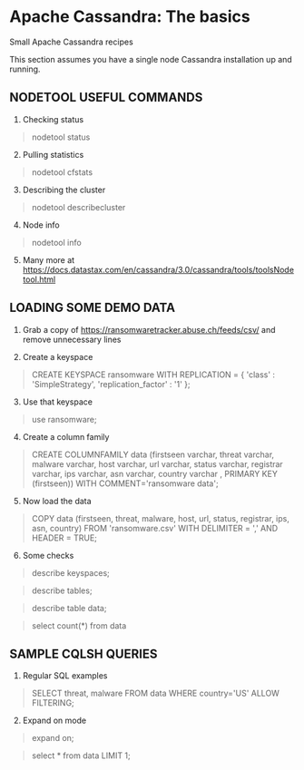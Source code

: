 # Apache Cassandra: The basics
Small Apache Cassandra recipes

This section assumes you have a single node Cassandra installation up and running. 


## NODETOOL USEFUL COMMANDS

1. Checking status

> nodetool status

2. Pulling statistics

> nodetool cfstats

3. Describing the cluster

> nodetool describecluster

4. Node info

> nodetool info

5. Many more at https://docs.datastax.com/en/cassandra/3.0/cassandra/tools/toolsNodetool.html

## LOADING SOME DEMO DATA


1. Grab a copy of https://ransomwaretracker.abuse.ch/feeds/csv/ and remove unnecessary lines

2. Create a keyspace
> CREATE KEYSPACE ransomware WITH REPLICATION  = { 'class' : 'SimpleStrategy', 'replication_factor' : '1' };

3. Use that keyspace
> use ransomware;
  
4. Create a column family
> CREATE COLUMNFAMILY data (firstseen varchar, threat varchar, malware varchar, host varchar, url varchar, status varchar, registrar varchar, ips varchar, asn varchar, country varchar , PRIMARY KEY (firstseen)) WITH COMMENT='ransomware data';

5. Now load the data
>  COPY data (firstseen, threat, malware, host, url, status, registrar, ips, asn, country) FROM 'ransomware.csv' WITH DELIMITER = ',' AND HEADER = TRUE;

6. Some checks
> describe keyspaces;

> describe tables;

> describe table data;

> select count(*) from data 

## SAMPLE CQLSH QUERIES

1. Regular SQL examples

> SELECT threat, malware FROM data WHERE country='US' ALLOW FILTERING; 

2. Expand on mode

> expand on;

> select * from data LIMIT 1;
